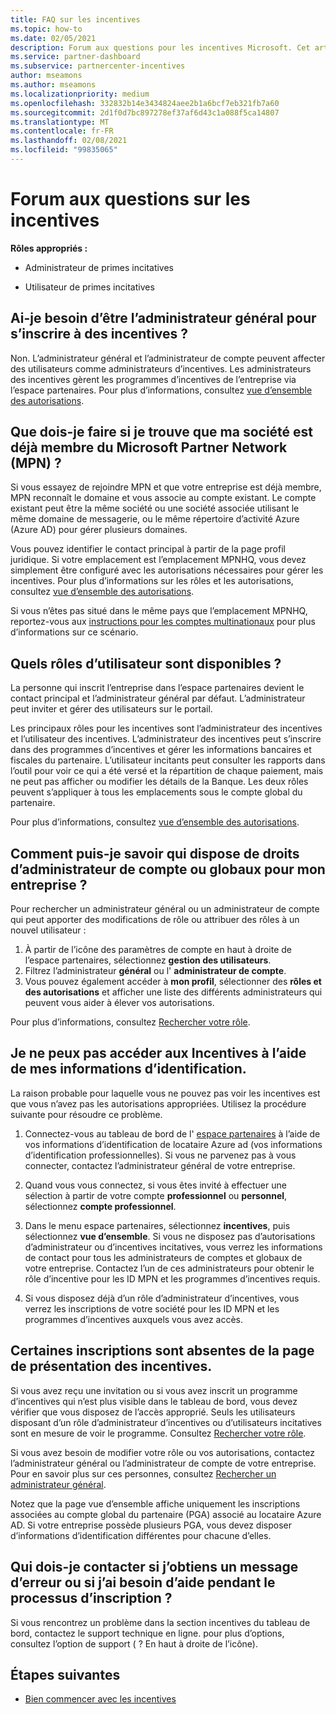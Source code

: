 ```yaml
---
title: FAQ sur les incentives
ms.topic: how-to
ms.date: 02/05/2021
description: Forum aux questions pour les incentives Microsoft. Cet article comprend des questions sur les rôles d’utilisateur, l’inscription ou la marche à suivre pour les messages d’erreur.
ms.service: partner-dashboard
ms.subservice: partnercenter-incentives
author: mseamons
ms.author: mseamons
ms.localizationpriority: medium
ms.openlocfilehash: 332832b14e3434824aee2b1a6bcf7eb321fb7a60
ms.sourcegitcommit: 2d1f0d7bc897278ef37af6d43c1a088f5ca14807
ms.translationtype: MT
ms.contentlocale: fr-FR
ms.lasthandoff: 02/08/2021
ms.locfileid: "99835065"
---
```

# <a name="frequently-asked-questions-on-incentives"></a>Forum aux questions sur les incentives

**Rôles appropriés :**

- Administrateur de primes incitatives

- Utilisateur de primes incitatives

## <a name="do-i-need-to-be-the-global-admin-to-enroll-in-incentives"></a>Ai-je besoin d’être l’administrateur général pour s’inscrire à des incentives ?

Non. L’administrateur général et l’administrateur de compte peuvent affecter des utilisateurs comme administrateurs d’incentives. Les administrateurs des incentives gèrent les programmes d’incentives de l’entreprise via l’espace partenaires. Pour plus d’informations, consultez [vue d’ensemble des autorisations](permissions-overview.md).

## <a name="what-do-i-need-to-do-if-i-find-my-company-is-already-a-member-of-the-microsoft-partner-network-mpn"></a>Que dois-je faire si je trouve que ma société est déjà membre du Microsoft Partner Network (MPN) ?

Si vous essayez de rejoindre MPN et que votre entreprise est déjà membre, MPN reconnaît le domaine et vous associe au compte existant. Le compte existant peut être la même société ou une société associée utilisant le même domaine de messagerie, ou le même répertoire d’activité Azure (Azure AD) pour gérer plusieurs domaines.

Vous pouvez identifier le contact principal à partir de la page profil juridique. Si votre emplacement est l’emplacement MPNHQ, vous devez simplement être configuré avec les autorisations nécessaires pour gérer les incentives. Pour plus d’informations sur les rôles et les autorisations, consultez [vue d’ensemble des autorisations](permissions-overview.md).

Si vous n’êtes pas situé dans le même pays que l’emplacement MPNHQ, reportez-vous aux [instructions pour les comptes multinationaux](https://support.microsoft.com/help/4515619/special-considerations-for-multi-national-partners-joining-the-microso) pour plus d’informations sur ce scénario.

## <a name="what-user-roles-are-available"></a>Quels rôles d’utilisateur sont disponibles ?

La personne qui inscrit l’entreprise dans l’espace partenaires devient le contact principal et l’administrateur général par défaut. L’administrateur peut inviter et gérer des utilisateurs sur le portail.

Les principaux rôles pour les incentives sont l’administrateur des incentives et l’utilisateur des incentives. L’administrateur des incentives peut s’inscrire dans des programmes d’incentives et gérer les informations bancaires et fiscales du partenaire. L’utilisateur incitants peut consulter les rapports dans l’outil pour voir ce qui a été versé et la répartition de chaque paiement, mais ne peut pas afficher ou modifier les détails de la Banque. Les deux rôles peuvent s’appliquer à tous les emplacements sous le compte global du partenaire.

Pour plus d’informations, consultez [vue d’ensemble des autorisations](permissions-overview.md).

## <a name="how-can-i-find-out-who-has-global-or-account-admin-rights-for-my-company"></a>Comment puis-je savoir qui dispose de droits d’administrateur de compte ou globaux pour mon entreprise ?

Pour rechercher un administrateur général ou un administrateur de compte qui peut apporter des modifications de rôle ou attribuer des rôles à un nouvel utilisateur :

1. À partir de l’icône des paramètres de compte en haut à droite de l’espace partenaires, sélectionnez **gestion des utilisateurs**.
2. Filtrez l’administrateur **général** ou l' **administrateur de compte**.
3. Vous pouvez également accéder à **mon profil**, sélectionner des **rôles et des autorisations** et afficher une liste des différents administrateurs qui peuvent vous aider à élever vos autorisations.
 
Pour plus d’informations, consultez [Rechercher votre rôle](find-your-role.md).  

## <a name="i-cant-access-incentives-using-my-credentials"></a>Je ne peux pas accéder aux Incentives à l’aide de mes informations d’identification.

La raison probable pour laquelle vous ne pouvez pas voir les incentives est que vous n’avez pas les autorisations appropriées. Utilisez la procédure suivante pour résoudre ce problème.

1. Connectez-vous au tableau de bord de l' [espace partenaires](https://partner.microsoft.com/dashboard/) à l’aide de vos informations d’identification de locataire Azure ad (vos informations d’identification professionnelles). Si vous ne parvenez pas à vous connecter, contactez l’administrateur général de votre entreprise.

2. Quand vous vous connectez, si vous êtes invité à effectuer une sélection à partir de votre compte **professionnel** ou **personnel**, sélectionnez **compte professionnel**.

3. Dans le menu espace partenaires, sélectionnez **incentives**, puis sélectionnez **vue d’ensemble**. Si vous ne disposez pas d’autorisations d’administrateur ou d’incentives incitatives, vous verrez les informations de contact pour tous les administrateurs de comptes et globaux de votre entreprise. Contactez l’un de ces administrateurs pour obtenir le rôle d’incentive pour les ID MPN et les programmes d’incentives requis.

4. Si vous disposez déjà d’un rôle d’administrateur d’incentives, vous verrez les inscriptions de votre société pour les ID MPN et les programmes d’incentives auxquels vous avez accès.

## <a name="some-enrollments-are-missing-from-the-incentives-overview-page"></a>Certaines inscriptions sont absentes de la page de présentation des incentives.

Si vous avez reçu une invitation ou si vous avez inscrit un programme d’incentives qui n’est plus visible dans le tableau de bord, vous devez vérifier que vous disposez de l’accès approprié. Seuls les utilisateurs disposant d’un rôle d’administrateur d’incentives ou d’utilisateurs incitatives sont en mesure de voir le programme. Consultez [Rechercher votre rôle](https://docs.microsoft.com/partner-center/find-your-role).

Si vous avez besoin de modifier votre rôle ou vos autorisations, contactez l’administrateur général ou l’administrateur de compte de votre entreprise. Pour en savoir plus sur ces personnes, consultez [Rechercher un administrateur général](https://docs.microsoft.com/partner-center/find-your-role#find-your-global-admin).

Notez que la page vue d’ensemble affiche uniquement les inscriptions associées au compte global du partenaire (PGA) associé au locataire Azure AD. Si votre entreprise possède plusieurs PGA, vous devez disposer d’informations d’identification différentes pour chacune d’elles.

## <a name="who-should-i-contact-if-i-get-an-error-message-or-need-help-during-the-enrollment-process"></a>Qui dois-je contacter si j’obtiens un message d’erreur ou si j’ai besoin d’aide pendant le processus d’inscription ?

Si vous rencontrez un problème dans la section incentives du tableau de bord, contactez le support technique en ligne. pour plus d’options, consultez l’option de support ( ? En haut à droite de l’icône).

## <a name="next-steps"></a>Étapes suivantes

- [Bien commencer avec les incentives](incentives-get-started-intro.md)

